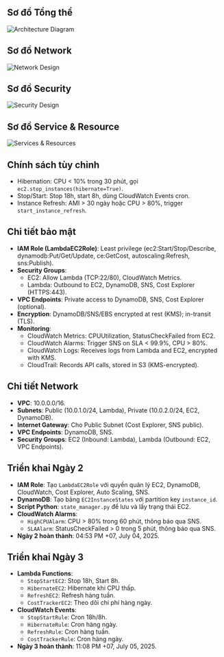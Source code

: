  ## Sơ đồ Tổng thể
 ![Architecture Diagram](architecture.png)
 ## Sơ đồ Network
 ![Network Design](NetworkDesign.png)
 ## Sơ đồ Security
 ![Security Design](SecurityDesign.png)
 ## Sơ đồ Service & Resource
 ![Services & Resources](ServiceandResourceDesign.png)
 ## Chính sách tùy chỉnh
 - Hibernation: CPU < 10% trong 30 phút, gọi `ec2.stop_instances(hibernate=True)`.
 - Stop/Start: Stop 18h, start 8h, dùng CloudWatch Events cron.
 - Instance Refresh: AMI > 30 ngày hoặc CPU > 80%, trigger `start_instance_refresh`.
 ## Chi tiết bảo mật
 - **IAM Role (LambdaEC2Role)**: Least privilege (ec2:Start/Stop/Describe, dynamodb:Put/Get/Update, ce:GetCost, autoscaling:Refresh, sns:Publish).
 - **Security Groups**:
   - EC2: Allow Lambda (TCP:22/80), CloudWatch Metrics.
   - Lambda: Outbound to EC2, DynamoDB, SNS, Cost Explorer (HTTPS:443).
 - **VPC Endpoints**: Private access to DynamoDB, SNS, Cost Explorer (optional).
 - **Encryption**: DynamoDB/SNS/EBS encrypted at rest (KMS); in-transit (TLS).
 - **Monitoring**:
   - CloudWatch Metrics: CPUUtilization, StatusCheckFailed from EC2.
   - CloudWatch Alarms: Trigger SNS on SLA < 99.9%, CPU > 80%.
   - CloudWatch Logs: Receives logs from Lambda and EC2, encrypted with KMS.
   - CloudTrail: Records API calls, stored in S3 (KMS-encrypted).
 ## Chi tiết Network
 - **VPC**: 10.0.0.0/16.
 - **Subnets**: Public (10.0.1.0/24, Lambda), Private (10.0.2.0/24, EC2, DynamoDB).
 - **Internet Gateway**: Cho Public Subnet (Cost Explorer, SNS public).
 - **VPC Endpoints**: DynamoDB, SNS.
 - **Security Groups**: EC2 (Inbound: Lambda), Lambda (Outbound: EC2, VPC Endpoints).
 ## Triển khai Ngày 2
 - **IAM Role**: Tạo `LambdaEC2Role` với quyền quản lý EC2, DynamoDB, CloudWatch, Cost Explorer, Auto Scaling, SNS.
 - **DynamoDB**: Tạo bảng `EC2InstanceStates` với partition key `instance_id`.
 - **Script Python**: `state_manager.py` để lưu và lấy trạng thái EC2.
 - **CloudWatch Alarms**: 
   - `HighCPUAlarm`: CPU > 80% trong 60 phút, thông báo qua SNS.
   - `SLAAlarm`: StatusCheckFailed > 0 trong 5 phút, thông báo qua SNS.
 - **Ngày 2 hoàn thành**: 04:53 PM +07, July 04, 2025.
  ## Triển khai Ngày 3
 - **Lambda Functions**: 
   - `StopStartEC2`: Stop 18h, Start 8h.
   - `HibernateEC2`: Hibernate khi CPU thấp.
   - `RefreshEC2`: Refresh hàng tuần.
   - `CostTrackerEC2`: Theo dõi chi phí hàng ngày.
 - **CloudWatch Events**: 
   - `StopStartRule`: Cron 18h/8h.
   - `HibernateRule`: Cron hàng ngày.
   - `RefreshRule`: Cron hàng tuần.
   - `CostTrackerRule`: Cron hàng ngày.
 - **Ngày 3 hoàn thành**: 11:08 PM +07, July 05, 2025.